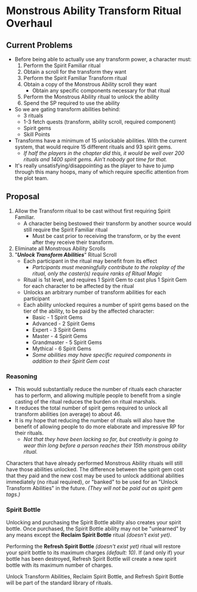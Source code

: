 # **Monstrous Ability Transform Ritual Overhaul** #

## **Current Problems**
- Before being able to actually use any transform power, a character must:
    1) Perform the Spirit Familiar ritual
    2) Obtain a scroll for the transform they want
    3) Perform the Spirit Familiar Transform ritual
    4) Obtain a copy of the Monstrous Ability scroll they want
        - Obtain any specific components necessary for that ritual
    5) Perform the Monstrous Ability ritual to unlock the ability
    6) Spend the SP required to use the ability
- So we are gating transform abilities behind:
    - 3 rituals
    - 1-3 fetch quests (transform, ability scroll, required component)
    - Spirit gems
    - Skill Points
- Transforms have a minimum of 15 unlockable abilities. With the current system, that would require 15 different rituals and 93 spirit gems.
    - _If half the players in the chapter did this, it would be well over 200 rituals and 1400 spirit gems. Ain't nobody got time for that._
- It's really unsatisfying/disappointing as the player to have to jump through this many hoops, many of which require specific attention from the plot team.


## **Proposal**
1) Allow the Transform ritual to be cast without first requiring Spirit Familiar.
    - A character being bestowed their transform by another source would still require the Spirit Familiar ritual
        - Must be cast prior to receiving the transform, or by the event after they receive their transform.
2) Eliminate all Monstrous Ability Scrolls
3) "***Unlock Transform Abilities***" Ritual Scroll
    - Each participant in the ritual may benefit from its effect
        - _Partcipants must meaningfully contribute to the roleplay of the ritual, only the caster(s) require ranks of Ritual Magic_
    - Ritual is 1st level, and requires 1 Spirit Gem to cast plus 1 Spirit Gem for each character to be affected by the ritual
    - Unlocks an arbitrary number of transform abilities for each participant
    - Each ability unlocked requires a number of spirit gems based on the tier of the ability, to be paid by the affected character:
        - Basic - 1 Spirit Gems
        - Advanced - 2 Spirit Gems
        - Expert - 3 Spirit Gems
        - Master - 4 Spirit Gems
        - Grandmaster - 5 Spirit Gems
        - Mythical - 6 Spirit Gems
        - _Some abilities may have specific required components in addition to their Spirit Gem cost_

### Reasoning ###
- This would substantially reduce the number of rituals each character has to perform, and allowing multiple people to benefit from a single casting of the ritual reduces the burden on ritual marshals.
- It reduces the total number of spirit gems required to unlock all transform abilities (on average) to about 46.
- It is my hope that reducing the number of rituals will also have the benefit of allowing people to do more elaborate and impressive RP for their rituals.
    - _Not that they have been lacking so far, but creativity is going to wear thin long before a person reaches their 15th monstrous ability ritual._

Characters that have already performed Monstrous Ability rituals will still have those abilities unlocked. The difference between the spirit gem cost that they paid and the new cost may be used to unlock additional abilities immediately (no ritual required), or "banked" to be used for an "Unlock Transform Abilities" in the future. _(They will not be paid out as spirit gem tags.)_

### Spirit Bottle ###
Unlocking and purchasing the Spirit Bottle ability also creates your spirit bottle.  Once purchased, the Spirit Bottle ability may not be "unlearned" by any means except the **Reclaim Spirit Bottle** ritual _(doesn't exist yet)_.

Performing the **Refresh Spirit Bottle** _(doesn't exist yet)_ ritual will restore your spirit bottle to its maximum charges _(default: 10)_. If (and only if) your bottle has been destroyed, Refresh Spirit Bottle will create a new spirit bottle with its maximum number of charges.

Unlock Transform Abilities, Reclaim Spirit Bottle, and Refresh Spirit Bottle will be part of the standard library of rituals. 